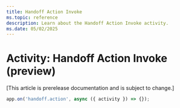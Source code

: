 ```yaml
---
title: Handoff Action Invoke
ms.topic: reference
description: Learn about the Handoff Action Invoke activity.
ms.date: 05/02/2025
---
```


# Activity: Handoff Action Invoke (preview)

[This article is prerelease documentation and is subject to change.]

```typescript
app.on('handoff.action', async ({ activity }) => {});
```